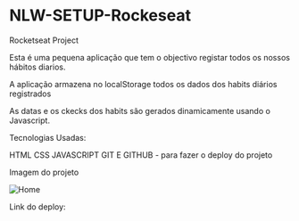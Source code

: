 # NLW-SETUP-Rockeseat
Rocketseat Project


Esta é uma pequena aplicação que tem o objectivo registar todos os nossos hábitos diarios.

A aplicação armazena no localStorage todos os dados dos habits diários registrados

As datas e os ckecks dos habits são gerados dinamicamente usando o Javascript.


Tecnologias Usadas:

HTML
CSS
JAVASCRIPT
GIT E GITHUB - para fazer o deploy do projeto



Imagem do projeto

![Home](https://user-images.githubusercontent.com/77936944/214672816-5eef54c9-244d-4ce0-963a-2142b3b8b5fb.png)




Link do deploy:

